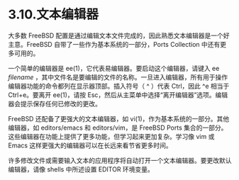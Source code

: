 # 3.10.文本编辑器

大多数 FreeBSD 配置是通过编辑文本文件完成的，因此熟悉文本编辑器是一个好主意。FreeBSD 自带了一些作为基本系统的一部分，Ports Collection 中还有更多可用的。

一个简单的编辑器是 ee(1)，它代表易编辑器。要启动这个编辑器，请键入 ee<span> </span><em>filename</em> ，其中文件名是要编辑的文件的名称。一旦进入编辑器，所有用于操作编辑器功能的命令都列在显示器顶部。插入符号（ ^ ）代表 Ctrl，因此 ^e 相当于 Ctrl+e。要离开 ee(1)，请按 Esc，然后从主菜单中选择“离开编辑器”选项。编辑器会提示保存任何已修改的更改。

FreeBSD 还配备了更强大的文本编辑器，如 vi(1)，作为基本系统的一部分。其他编辑器，如 editors/emacs 和 editors/vim，是 FreeBSD Ports 集合的一部分。这些编辑器在功能上提供了更多功能，但学习起来更加复杂。学习像 vim 或 Emacs 这样更强大的编辑器可以在长远来看节省更多时间。

许多修改文件或需要输入文本的应用程序将自动打开一个文本编辑器。要更改默认编辑器，请像 shells 中所述设置 EDITOR 环境变量。

